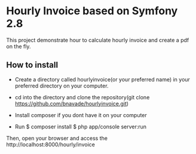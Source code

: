 Hourly Invoice based on Symfony 2.8
========================

This project demonstrate hour to calculate hourly invoice and create a pdf on the fly.

How to install
--------------

  * Create a directory called hourlyinvoice(or your preferred name) in your preferred directory on your computer.

  * cd into the directory and clone the repository(git clone https://github.com/bnavade/hourlyinvoice.git)

  * Install composer if you dont have it on your computer
  
  * Run 
  $ composer install
  $ php app/console server:run

 Then, open your browser and access the http://localhost:8000/hourly/invoice